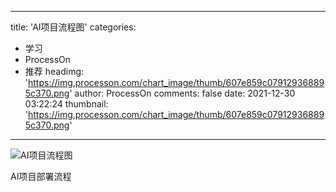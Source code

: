 
---
title: 'AI项目流程图'
categories: 
 - 学习
 - ProcessOn
 - 推荐
headimg: 'https://img.processon.com/chart_image/thumb/607e859c079129368895c370.png'
author: ProcessOn
comments: false
date: 2021-12-30 03:22:24
thumbnail: 'https://img.processon.com/chart_image/thumb/607e859c079129368895c370.png'
---

<div>   
<img class="thumb" alt="AI项目流程图" src="https://img.processon.com/chart_image/thumb/607e859c079129368895c370.png" referrerpolicy="no-referrer">
<p>AI项目部署流程</p>  
</div>
            
